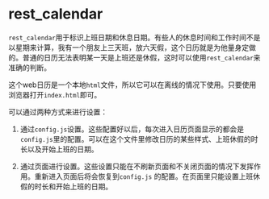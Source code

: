 # rest_calendar
`rest_calendar`用于标识上班日期和休息日期。有些人的休息时间和工作时间不是以星期来计算，我有一个朋友上三天班，放六天假，这个日历就是为他量身定做的。普通的日历无法表明某一天是上班还是休假，这时可以使用`rest_calendar`来准确的判断。

这个web日历是一个本地`html`文件，所以它可以在离线的情况下使用。只要使用浏览器打开`index.html`即可。

可以通过两种方式来进行设置：

 1. 通过`config.js`设置。这些配置好以后，每次进入日历页面显示的都会是`config.js`里的配置。可以在这个文件里修改日历的某些样式、上班休假的时长以及开始上班的日期。
 
 2. 通过页面进行设置。这些设置只能在不刷新页面和不关闭页面的情况下发挥作用。重新进入页面后将会恢复到`config.js` 的配置。在页面里只能设置上班休假的时长和开始上班的日期。